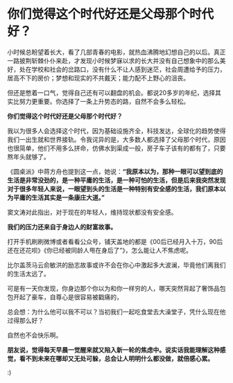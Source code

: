 # 你们觉得这个时代好还是父母那个时代好？


小时候总盼望着长大，看了几部青春的电影，就热血沸腾地幻想自己的以后。真正一路披荆斩棘仆仆来赴，才发现小时候梦寐以求的长大并没有自己想象中的那么美好，处在学校和社会的岔路口，没有什么不让人感到迷茫，社会周遭给予的压力，居高不下的房价；梦想和现实的不共戴天；能力配不上野心的沮丧。

但还是憋着一口气，觉得自己还有可以翻盘的机会。都说20多岁的年纪，选择其实比努力更重要。你选择了一条上升势态的路，自然不会多么轻松。

**你们觉得这个时代好还是父母那个时代好？**

我以为很多人会选择这个时代，因为基础设施齐全，科技发达，全球化的趋势使得我们一出生就和世界接轨。令我诧异的是，大多数人都选择了父母那个时代，原因也很简单，他们不用多么拼命，仿佛水到渠成一般，房子车子该有的都有了，只要熬年头就够了。

《圆桌派》中蒋方舟也提到这一点，她说：**“我原本以为，那种一眼可以望到底的生活是非常没劲的，是一种平庸的生活，是一种可怕的生活，但是后来我突然发现对于很多年轻人来说，一眼望到头的生活是一种特别有安全感的生活，我们原本以为平庸的生活其实是一条康庄大道。”**

窦文涛对此指出，对于现在的年轻人，维持现状都没有安全感。

**我们的压力还来自于身边人的财富故事。**

打开手机刷刷微博或者看看公众号，铺天盖地的都是《00后已经月入十万，90后还在还花呗》《你已经被同龄人甩在身后了”》，怎么能让人不焦虑呢。

比尔盖茨马云俞敏洪的励志故事或许不会在你心中激起多大波澜，毕竟他们离我们的生活太远了。

可是有一天你发现，你身边那个你以为和你一样穷的人，哪天突然背起了奢饰品包包开起了豪车，自尊心是很容易被戳痛的，

总会想：为什么他可以我不可以？当初我们一起吃食堂去大澡堂子，凭什么现在他过得那么好？

自然也不会快乐啊。

**朋友说，觉得每天早晨一觉醒来就又陷入新一轮的焦虑中。说实话我能理解这种感觉，看不到未来在哪却又无处可躲，总会让人明明什么都没做，就倍感心累。**

:)